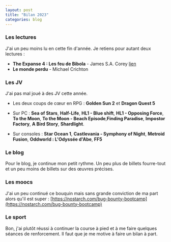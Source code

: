 ```yaml
---
layout: post
title: "Bilan 2023"
categories: blog
---
```


### Les lectures

J'ai un peu moins lu en cette fin d'année. 
Je retiens pour autant deux lectures : 

- **The Expanse 4 : Les feu de Bibola** - James S.A. Corey [lien](https://homeostasie.github.io/bouquins/James-SA-Corey_TheExpanse4-Les-feux-de-Cibola/)
- **Le monde perdu** - Michael Crichton


### Les JV

J'ai pas mal joué à des JV cette année.

- Les deux coups de cœur en RPG : **Golden Sun 2** et **Dragon Quest 5**
- Sur  PC : **Sea of Stars**, **Half-Life**, **HL1 - Blue shift**, **HL1 - Opposing Force**, **To the Moon**, **To the Moon - Beach Episode**,**Finding Paradise**, **Impostor Factory**, **A Bird Story**,  **Shardlight**.  

- Sur consoles :  **Star Ocean 1**, **Castlevania - Symphony of Night**, **Metroid Fusion**, **Oddworld : L'Odyssée d'Abe**, **FF5**

### Le blog

Pour le blog, je continue mon petit rythme. Un peu plus de billets fourre-tout et un peu moins de billets sur des œuvres précises. 

### Les moocs

J'ai un peu continué ce bouquin mais sans grande conviction de ma part alors qu'il est super : [https://nostarch.com/bug-bounty-bootcamp](https://nostarch.com/bug-bounty-bootcamp)

### Le sport

Bon, j'ai plutôt réussi à continuer la course à pied et à me faire quelques séances de renforcement. Il faut que je me motive à faire un bilan à part. 

